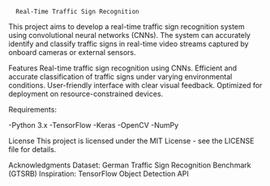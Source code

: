       Real-Time Traffic Sign Recognition



This project aims to develop a real-time traffic sign recognition system using convolutional neural networks (CNNs). The system can accurately identify and classify traffic signs in real-time video streams captured by onboard cameras or external sensors.

Features
Real-time traffic sign recognition using CNNs.
Efficient and accurate classification of traffic signs under varying environmental conditions.
User-friendly interface with clear visual feedback.
Optimized for deployment on resource-constrained devices.

Requirements:

-Python 3.x
-TensorFlow
-Keras
-OpenCV
-NumPy


License
This project is licensed under the MIT License - see the LICENSE file for details.

Acknowledgments
Dataset: German Traffic Sign Recognition Benchmark (GTSRB)
Inspiration: TensorFlow Object Detection API
